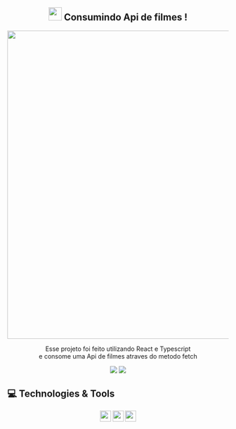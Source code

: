 <span align="center">

## <img src="https://raw.githubusercontent.com/iampavangandhi/iampavangandhi/master/gifs/Hi.gif" width="30px"> Consumindo Api de filmes ! </h2>

</span>


<div align="center">
<img src="https://user-images.githubusercontent.com/66094168/169217977-193f5ca7-e316-4a0f-9fb2-5dc94255bb36.png" width="700px" />
</div>


<p align="center">
Esse projeto foi feito utilizando React e Typescript<br> e consome uma Api de filmes atraves do metodo fetch
</p>

<p align="center">
  <a href="https://www.linkedin.com/in/kallifabrahao/" alt="Linkedin">
  <img src="https://img.shields.io/badge/-Linkedin-0e76a8?style=for-the-badge&logo=&logoColor=white&link=https://www.linkedin.com/in/keidsonroby/" /></a>
    <a href="https://consumindo-api-filmes-6qtm6qqux-kallif003.vercel.app/" alt="api filmes">
  <img src="https://img.shields.io/badge/-Site-0e76a8?style=for-the-badge&logo=&logoColor=white&link=https://www.linkedin.com/in/keidsonroby/" /></a>
</p>  

## 💻 Technologies & Tools

<p align="center">

 <img src="https://img.shields.io/badge/React%20-%2320232a.svg?&style=for-the-badge&logo=&logoColor=%2361DAFB" height="25"/>
  <img src="https://img.shields.io/badge/Typescript%20-%2320232a.svg?&style=for-the-badge&logo=&logoColor=%2361DAFB" height="25"/>

 <img src="https://img.shields.io/badge/Styled Components%20-%2320232a.svg?&style=for-the-badge&logo=&logoColor=%2361DAFB" height="25"/>
</p>







<!--
